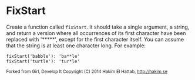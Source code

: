 # FixStart
Create a function called `fixStart`. It should take a single argument, a string, and return a version where all occurrences of its first character have been replaced with '*****', except for the first character itself. You can assume that the string is at least one character long. For example:

```
fixStart('babble'): 'ba**le'
fixStart('turtle'): 'tur*le'
```

<sub>Forked from Girl, Develop It
Copyright (C) 2014 Hakim El Hattab, http://hakim.se</sub>
